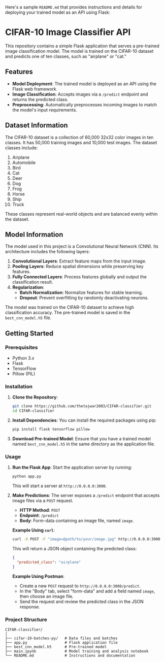 Here's a sample `README.md` that provides instructions and details for deploying your trained model as an API using Flask:

# CIFAR-10 Image Classifier API

This repository contains a simple Flask application that serves a pre-trained image classification model. The model is trained on the CIFAR-10 dataset and predicts one of ten classes, such as "airplane" or "cat."

## Features

- **Model Deployment**: The trained model is deployed as an API using the Flask web framework.
- **Image Classification**: Accepts images via a `/predict` endpoint and returns the predicted class.
- **Preprocessing**: Automatically preprocesses incoming images to match the model's input requirements.

## Dataset Information

The CIFAR-10 dataset is a collection of 60,000 32x32 color images in ten classes. It has 50,000 training images and 10,000 test images. The dataset classes include:

1. Airplane
2. Automobile
3. Bird
4. Cat
5. Deer
6. Dog
7. Frog
8. Horse
9. Ship
10. Truck

These classes represent real-world objects and are balanced evenly within the dataset.

## Model Information

The model used in this project is a Convolutional Neural Network (CNN). Its architecture includes the following layers:

1. **Convolutional Layers**: Extract feature maps from the input image.
2. **Pooling Layers**: Reduce spatial dimensions while preserving key features.
3. **Fully Connected Layers**: Process features globally and output the classification result.
4. **Regularization**:
   - **Batch Normalization**: Normalize features for stable learning.
   - **Dropout**: Prevent overfitting by randomly deactivating neurons.

The model was trained on the CIFAR-10 dataset to achieve high classification accuracy. The pre-trained model is saved in the `best_cnn_model.h5` file.

## Getting Started

### Prerequisites

- Python 3.x
- Flask
- TensorFlow
- Pillow (PIL)

### Installation

1. **Clone the Repository**:

   ```bash
   git clone https://github.com/thetajwar2003/CIFAR-classifier.git
   cd CIFAR-classifier
   ```

2. **Install Dependencies**:
   You can install the required packages using pip:

   ```bash
   pip install flask tensorflow pillow
   ```

3. **Download Pre-trained Model**:
   Ensure that you have a trained model named `best_cnn_model.h5` in the same directory as the application file.

### Usage

1. **Run the Flask App**:
   Start the application server by running:

   ```bash
   python app.py
   ```

   This will start a server at `http://0.0.0.0:3000`.

2. **Make Predictions**:
   The server exposes a `/predict` endpoint that accepts image files via a `POST` request.

   - **HTTP Method**: `POST`
   - **Endpoint**: `/predict`
   - **Body**: Form-data containing an image file, named `image`.

   **Example Using `curl`**:

   ```bash
   curl -X POST -F "image=@path/to/your/image.jpg" http://0.0.0.0:3000/predict
   ```

   This will return a JSON object containing the predicted class:

   ```json
   {
     "predicted_class": "airplane"
   }
   ```

   **Example Using Postman**:

   - Create a new `POST` request to `http://0.0.0.0:3000/predict`.
   - In the "Body" tab, select "form-data" and add a field named `image`, then choose an image file.
   - Send the request and review the predicted class in the JSON response.

### Project Structure

```
CIFAR-classifier/
│
├── cifar-10-batches-py/   # Data files and batches
├── app.py                 # Flask application file
├── best_cnn_model.h5      # Pre-trained model
├── main.ipynb             # Model training and analysis notebook
└── README.md              # Instructions and documentation
```
